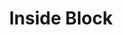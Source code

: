 ---
title: Inside Block
position: Admin
photo: /assets/logo/cube.png
color: ib
site: 'https://www.insideblock.com'

social:
  - profile: 'https://www.facebook.com/InsideBlock/'
    icon: icon-facebook
    target: _black
    rel: noopener
    type: Facebook

  - profile: 'https://twitter.com/insideblock'
    icon: icon-twitter
    target: _black
    rel: noopener
    type: Twitter

  - profile: 'https://github.com/insideblock'
    icon: icon-github
    target: _black
    rel: noopener
    type: GitHub

  - profile: 'https://flipboard.com/@InsideBlock'
    icon: icon-flipboard
    target: _black
    rel: noopener
    type: Flipboard

  - profile: 'https://www.instagram.com/inside.block/'
    icon: icon-instagram
    target: _black
    rel: noopener
    type: Instagram

  - profile: 'https://g.page/insideblock/'
    icon: icon-googleb
    target: _black
    rel: noopener
    type: Google-Business

  - profile: 'https://www.linkedin.com/company/insideblock'
    icon: icon-linkedin
    target: _black
    rel: noopener
    type: LinkedIn
---